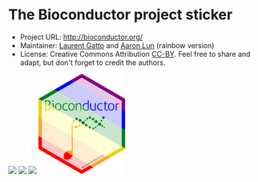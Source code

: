 # The **Bioconductor** project sticker

* Project URL: http://bioconductor.org/
* Maintainer: [Laurent Gatto](https://github.com/lgatto/) and [Aaron Lun](https://github.com/LTLA/) (rainbow version)
* License: Creative Commons Attribution
  [CC-BY](https://creativecommons.org/licenses/by/2.0/). Feel free to
  share and adapt, but don't forget to credit the authors.

<p>
<img src="./Bioconductor.png" height="200">
<img src="./Bioconductor2.png" height="200">
<img src="./Bioconductor5.png" height="200">
<img src="./Bioconductor-rainbow.png" height="200">
</p>
